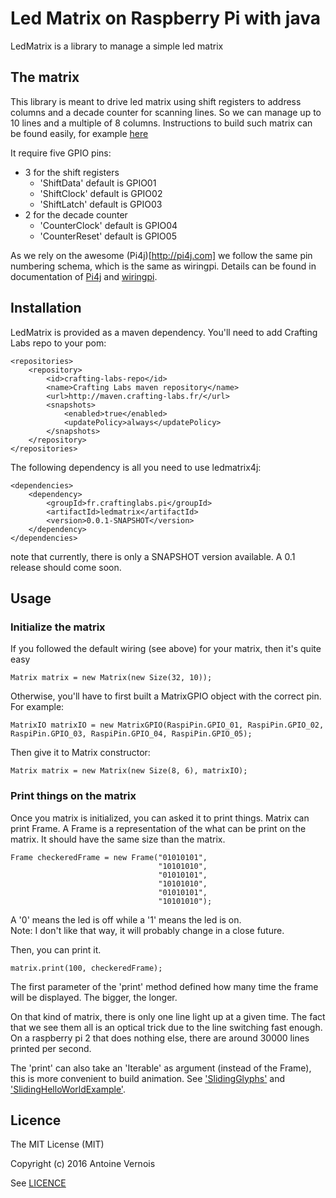 # Led Matrix on Raspberry Pi with java

LedMatrix is a library to manage a simple led matrix

## The matrix
This library is meant to drive led matrix using shift registers to address columns and a decade counter for scanning lines.
So we can manage up to 10 lines and a multiple of 8 columns.
Instructions to build such matrix can be found easily, for example [here](http://www.instructables.com/id/Make-a-24X6-LED-matrix/)

It require five GPIO pins:
* 3 for the shift registers
    * 'ShiftData' default is GPIO01
    * 'ShiftClock' default is GPIO02
    * 'ShiftLatch' default is GPIO03
* 2 for the decade counter
    * 'CounterClock' default is GPIO04
    * 'CounterReset' default is GPIO05

As we rely on the awesome (Pi4j)[http://pi4j.com] we follow the same pin numbering schema, which is the same as wiringpi. 
Details can be found in documentation of [Pi4j](http://pi4j.com/usage.html#Pin_Numbering) and [wiringpi](http://wiringpi.com/pins/).

## Installation
LedMatrix is provided as a maven dependency. You'll need to add Crafting Labs repo to your pom:


    <repositories>
        <repository>
            <id>crafting-labs-repo</id>
            <name>Crafting Labs maven repository</name>
            <url>http://maven.crafting-labs.fr/</url>
            <snapshots>
                <enabled>true</enabled>
                <updatePolicy>always</updatePolicy>
            </snapshots>
        </repository>
    </repositories>

The following dependency is all you need to use ledmatrix4j:
    
    <dependencies>
        <dependency>
            <groupId>fr.craftinglabs.pi</groupId>
            <artifactId>ledmatrix</artifactId>
            <version>0.0.1-SNAPSHOT</version>
        </dependency>
    </dependencies>

note that currently, there is only a SNAPSHOT version available. A 0.1 release should come soon.

## Usage
### Initialize the matrix

If you followed the default wiring (see above) for your matrix, then it's quite easy

    Matrix matrix = new Matrix(new Size(32, 10));
    
    
Otherwise, you'll have to first built a MatrixGPIO object with the correct pin.
For example:
    
    MatrixIO matrixIO = new MatrixGPIO(RaspiPin.GPIO_01, RaspiPin.GPIO_02, RaspiPin.GPIO_03, RaspiPin.GPIO_04, RaspiPin.GPIO_05);
    
Then give it to Matrix constructor:
  
    Matrix matrix = new Matrix(new Size(8, 6), matrixIO);
    
### Print things on the matrix

Once you matrix is initialized, you can asked it to print things. Matrix can print Frame.
A Frame is a representation of the what can be print on the matrix. It should have the same size than the matrix.

    Frame checkeredFrame = new Frame("01010101",
                                     "10101010",
                                     "01010101",
                                     "10101010",
                                     "01010101",
                                     "10101010");
                                     
A '0' means the led is off while a '1' means the led is on.                          
Note: I don't like that way, it will probably change in a close future.

Then, you can print it.

    matrix.print(100, checkeredFrame);
    
The first parameter of the 'print' method defined how many time the frame will be displayed. The bigger, the longer.

On that kind of matrix, there is only one line light up at a given time. The fact that we see them all is an optical trick due to the line switching fast enough.
On a raspberry pi 2 that does nothing else, there are around 30000 lines printed per second.

The 'print' can also take an 'Iterable<Frame>' as argument (instead of the Frame), this is more convenient to build animation. See ['SlidingGlyphs'](ledmatrix/src/main/java/fr/craftinglabs/pi/matrix/frame/SlidingGlyphs.java) and ['SlidingHelloWorldExample'](ledmatrix-examples/src/main/java/fr/craftinglabs/pi/matrix/examples/SlidingHelloWorlExample.java).

## Licence
The MIT License (MIT)

Copyright (c) 2016 Antoine Vernois

See [LICENCE](LICENCE)
